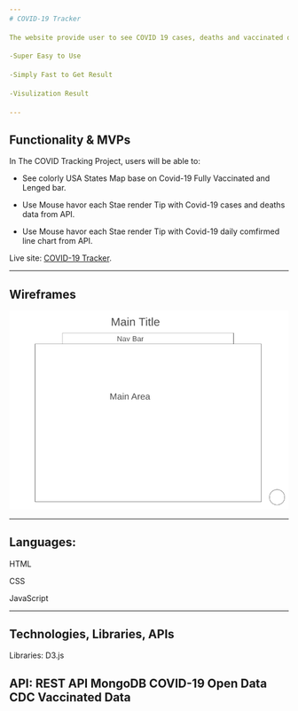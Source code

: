 ```yaml
---
# COVID-19 Tracker

The website provide user to see COVID 19 cases, deaths and vaccinated of US states on data visualization chart or map.

-Super Easy to Use

-Simply Fast to Get Result

-Visulization Result

---
```

## Functionality & MVPs


In The COVID Tracking Project, users will be able to:

- See colorly USA States Map base on Covid-19 Fully Vaccinated and Lenged bar.

- Use Mouse havor each Stae render Tip with Covid-19 cases and deaths data from API.

- Use Mouse havor each Stae render Tip with Covid-19 daily comfirmed line chart from API.

Live site: [COVID-19 Tracker](https://janiceshih.github.io/the-covid-19-tracker/).

---
## Wireframes

![wireframe](Wireframe.PNG)

---
## Languages:

HTML

CSS

JavaScript

---
## Technologies, Libraries, APIs

Libraries: 
D3.js

API: 
REST API MongoDB COVID-19 Open Data
CDC Vaccinated Data
---
